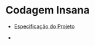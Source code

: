 # Codagem Insana

* [Especificação do Projeto](https://docs.google.com/document/d/1HNIxXaeepwWflcgP38dJB0ppGTg5f8lgBk30vgDyYds/edit?usp=sharing)

* 
